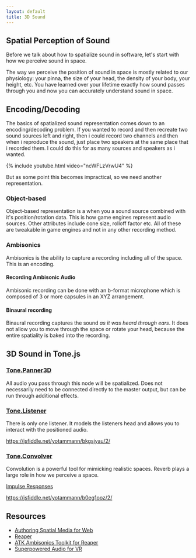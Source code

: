 ```yaml
---
layout: default
title: 3D Sound
---
```


## Spatial Perception of Sound

Before we talk about how to spatialize sound in software, let's start with how we perceive sound in space.

The way we perceive the position of sound in space is mostly related to our physiology: your pinna, the size of your head, the density of your body, your height, etc. You have learned over your lifetime exactly how sound passes through you and now you can accurately understand sound in space. 

## Encoding/Decoding

The basics of spatialized sound representation comes down to an encoding/decoding problem. If you wanted to record and then recreate two sound sources left and right, then i could record two channels and then when i reproduce the sound, just place two speakers at the same place that i recorded them. I could do this for as many sources and speakers as i wanted. 

{% include youtube.html video="ncWFLzVrwU4" %}

But as some point this becomes impractical, so we need another representation. 

### Object-based

Object-based representation is a when you a sound source combined with it's position/rotation data. This is how game engines represent audio sources. Other attributes include cone size, rolloff factor etc. All of these are tweakable in game engines and not in any other recording method. 

### Ambisonics

Ambisonics is the ability to capture a recording including all of the space. This is an encoding. 

#### Recording Ambisonic Audio

Ambisonic recording can be done with an b-format microphone which is composed of 3 or more capsules in an XYZ arrangement. 

#### Binaural recording

Binaural recording captures the sound _as it was heard through ears_. It does not allow you to move through the space or rotate your head, because the entire spatiality is baked into the recording. 

## 3D Sound in Tone.js

### [Tone.Panner3D](http://tonejs.github.io/docs/#Panner3D)

All audio you pass through this node will be spatialized. Does not necessarily need to be connected directly to the master output, but can be run through additional effects. 

### [Tone.Listener](http://tonejs.github.io/docs/#Listener)

There is only one listener. It models the listeners head and allows you to interact with the positioned audio. 

https://jsfiddle.net/yotammann/bkgsjyau/2/

### [Tone.Convolver](http://tonejs.github.io/docs/#Convolver)

Convolution is a powerful tool for mimicking realistic spaces. Reverb plays a large role in how we perceive a space. 

[Impulse Responses](https://github.com/GoogleChrome/web-audio-samples/tree/gh-pages/samples/audio/impulse-responses)

https://jsfiddle.net/yotammann/b0eg1ooz/2/

## Resources

* [Authoring Spatial Media for Web](https://github.com/jts3k/Authoring-Spatial-Media-for-Web)
* [Reaper](http://www.reaper.fm/)
* [ATK Ambisonics Toolkit for Reaper](http://www.ambisonictoolkit.net/)
* [Superpowered Audio for VR](http://superpowered.com/3d-spatialized-audio-virtual-reality)
